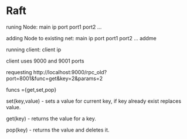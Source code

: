 # Raft
runing Node: main ip port port1 port2 ... 

adding Node to existing net: main ip port port1 port2 ... addme

running client: client ip


client uses 9000 and 9001 ports

requesting http://localhost:9000/rpc_old?port=8001&func=get&key=2&params=2

funcs ={get,set,pop}

set(key,value) - sets a value for current key, if key already exist replaces value.

get(key) - returns the value for a key.

pop(key) - returns the value and deletes it.
